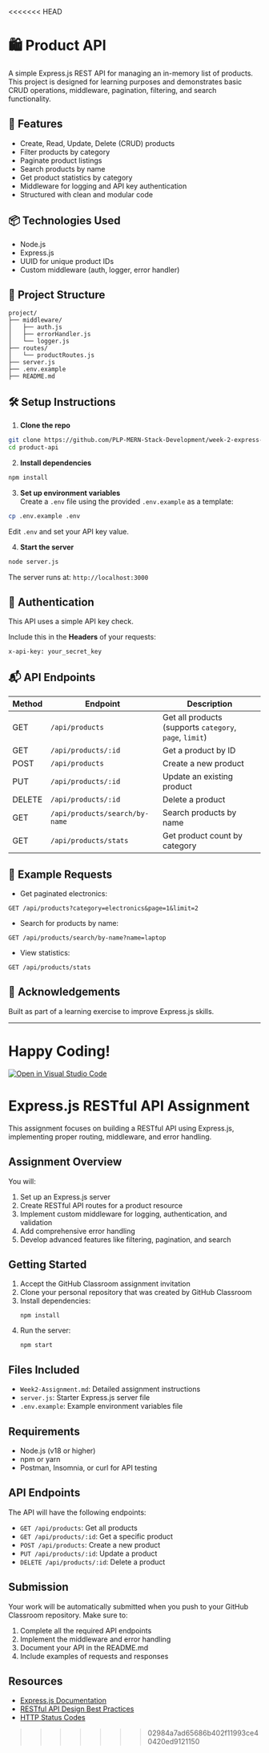 <<<<<<< HEAD

# 🛍️ Product API

A simple Express.js REST API for managing an in-memory list of products. This project is designed for learning purposes and demonstrates basic CRUD operations, middleware, pagination, filtering, and search functionality.

## 🚀 Features

- Create, Read, Update, Delete (CRUD) products
- Filter products by category
- Paginate product listings
- Search products by name
- Get product statistics by category
- Middleware for logging and API key authentication
- Structured with clean and modular code

## 📦 Technologies Used

- Node.js
- Express.js
- UUID for unique product IDs
- Custom middleware (auth, logger, error handler)

## 📂 Project Structure

```
project/
├── middleware/
│   ├── auth.js
│   ├── errorHandler.js
│   └── logger.js
├── routes/
│   └── productRoutes.js
├── server.js
├── .env.example
├── README.md
```

## 🛠️ Setup Instructions

1. **Clone the repo**  
```bash
git clone https://github.com/PLP-MERN-Stack-Development/week-2-express-js-assignment-iamiancliff.git
cd product-api
```

2. **Install dependencies**  
```bash
npm install
```

3. **Set up environment variables**  
Create a `.env` file using the provided `.env.example` as a template:

```bash
cp .env.example .env
```

Edit `.env` and set your API key value.

4. **Start the server**  
```bash
node server.js
```

The server runs at: `http://localhost:3000`

## 🔐 Authentication

This API uses a simple API key check.

Include this in the **Headers** of your requests:

```
x-api-key: your_secret_key
```

## 📬 API Endpoints

| Method | Endpoint                        | Description                      |
|--------|----------------------------------|----------------------------------|
| GET    | `/api/products`                 | Get all products (supports `category`, `page`, `limit`) |
| GET    | `/api/products/:id`             | Get a product by ID              |
| POST   | `/api/products`                 | Create a new product             |
| PUT    | `/api/products/:id`             | Update an existing product       |
| DELETE | `/api/products/:id`             | Delete a product                 |
| GET    | `/api/products/search/by-name`  | Search products by name          |
| GET    | `/api/products/stats`           | Get product count by category    |

## 📄 Example Requests

- Get paginated electronics:
```
GET /api/products?category=electronics&page=1&limit=2
```

- Search for products by name:
```
GET /api/products/search/by-name?name=laptop
```

- View statistics:
```
GET /api/products/stats
```

## 🙏 Acknowledgements

Built as part of a learning exercise to improve Express.js skills.

---

Happy Coding! 
=======
[![Open in Visual Studio Code](https://classroom.github.com/assets/open-in-vscode-2e0aaae1b6195c2367325f4f02e2d04e9abb55f0b24a779b69b11b9e10269abc.svg)](https://classroom.github.com/online_ide?assignment_repo_id=19793096&assignment_repo_type=AssignmentRepo)
# Express.js RESTful API Assignment

This assignment focuses on building a RESTful API using Express.js, implementing proper routing, middleware, and error handling.

## Assignment Overview

You will:
1. Set up an Express.js server
2. Create RESTful API routes for a product resource
3. Implement custom middleware for logging, authentication, and validation
4. Add comprehensive error handling
5. Develop advanced features like filtering, pagination, and search

## Getting Started

1. Accept the GitHub Classroom assignment invitation
2. Clone your personal repository that was created by GitHub Classroom
3. Install dependencies:
   ```
   npm install
   ```
4. Run the server:
   ```
   npm start
   ```

## Files Included

- `Week2-Assignment.md`: Detailed assignment instructions
- `server.js`: Starter Express.js server file
- `.env.example`: Example environment variables file

## Requirements

- Node.js (v18 or higher)
- npm or yarn
- Postman, Insomnia, or curl for API testing

## API Endpoints

The API will have the following endpoints:

- `GET /api/products`: Get all products
- `GET /api/products/:id`: Get a specific product
- `POST /api/products`: Create a new product
- `PUT /api/products/:id`: Update a product
- `DELETE /api/products/:id`: Delete a product

## Submission

Your work will be automatically submitted when you push to your GitHub Classroom repository. Make sure to:

1. Complete all the required API endpoints
2. Implement the middleware and error handling
3. Document your API in the README.md
4. Include examples of requests and responses

## Resources

- [Express.js Documentation](https://expressjs.com/)
- [RESTful API Design Best Practices](https://restfulapi.net/)
- [HTTP Status Codes](https://developer.mozilla.org/en-US/docs/Web/HTTP/Status) 
>>>>>>> 02984a7ad65686b402f11993ce40420ed9121150

